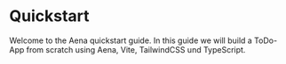 # Quickstart

Welcome to the Aena quickstart guide. In this guide we will build a ToDo-App from scratch using Aena, Vite, TailwindCSS und TypeScript.